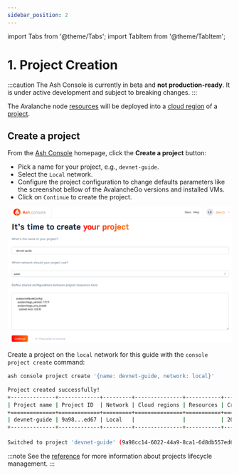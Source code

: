 ```yaml
---
sidebar_position: 2
---
```


import Tabs from '@theme/Tabs';
import TabItem from '@theme/TabItem';

# 1. Project Creation

:::caution
The Ash Console is currently in beta and **not production-ready**. It is under active development and subject to breaking changes.
:::

The Avalanche node [resources](/docs/console/glossary#resource) will be deployed into a [cloud region](/docs/console/glossary#cloud-region) of a [project](/docs/console/glossary#project).

## Create a project

<Tabs>

<TabItem value="console" label="Using the Ash Console" default>

From the [Ash Console](https://console.ash.center) homepage, click the **Create a project** button:
- Pick a name for your project, e.g., `devnet-guide`.
- Select the `Local` network.
- Configure the project configuration to change defaults parameters like the screenshot bellow of the AvalancheGo versions and installed VMs.
- Click on `Continue` to create the project.

![Ash Console project create](/img/ash-console-devnet-project-create.png)

</TabItem>

<TabItem value="cli" label="Using the Ash CLI">

Create a project on the `local` network for this guide with the `console project create` command:

```bash title="Command"
ash console project create '{name: devnet-guide, network: local}'
```

```bash title="Output"
Project created successfully!
+--------------+-------------+---------+---------------+-----------+------------------+
| Project name | Project ID  | Network | Cloud regions | Resources | Created at       |
+==============+=============+=========+===============+===========+==================+
| devnet-guide | 9a98...ed67 | Local   |               |           | 2024-04-05T09:09 |
+--------------+-------------+---------+---------------+-----------+------------------+

Switched to project 'devnet-guide' (9a98cc14-6022-44a9-8ca1-6d8db557ed67)!
```

:::note
See the [reference](/docs/console/reference/project-management) for more information about projects lifecycle management.
:::

</TabItem>
</Tabs>
